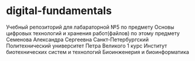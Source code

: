 # digital-fundamentals
  Учебный репозиторий для лабараторной №5 по предмету Основы цифровых технологий и хранения работ(файлов) по этому предмету
  Семенова Александра Сергеевна 
  Санкт-Петербургский Политехнический университет Петра Великого
  1 курс Институт биотехнических систем и технологий
  Биоинженерия и биоинформатика 
